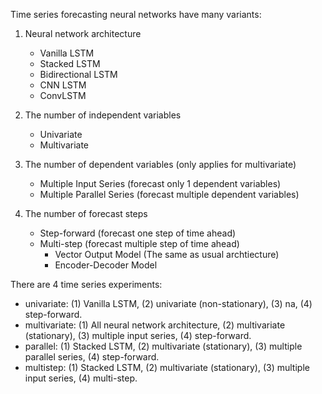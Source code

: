 Time series forecasting neural networks have many variants:
1. Neural network architecture
    - Vanilla LSTM
    - Stacked LSTM
    - Bidirectional LSTM
    - CNN LSTM
    - ConvLSTM

2. The number of independent variables
    - Univariate
    - Multivariate

3. The number of dependent variables (only applies for multivariate)
    - Multiple Input Series (forecast only 1 dependent variables)
    - Multiple Parallel Series (forecast multiple dependent variables)

4. The number of forecast steps
    - Step-forward (forecast one step of time ahead)
    - Multi-step (forecast multiple step of time ahead)
        - Vector Output Model (The same as usual archtiecture)
        - Encoder-Decoder Model


There are 4 time series experiments:
- univariate: (1) Vanilla LSTM, (2) univariate (non-stationary), (3) na, (4) step-forward.
- multivariate: (1) All neural network architecture, (2) multivariate (stationary), (3) multiple input series, (4) step-forward.
- parallel: (1) Stacked LSTM, (2) multivariate (stationary), (3) multiple parallel series, (4) step-forward.
- multistep: (1) Stacked LSTM, (2) multivariate (stationary), (3) multiple input series, (4) multi-step.